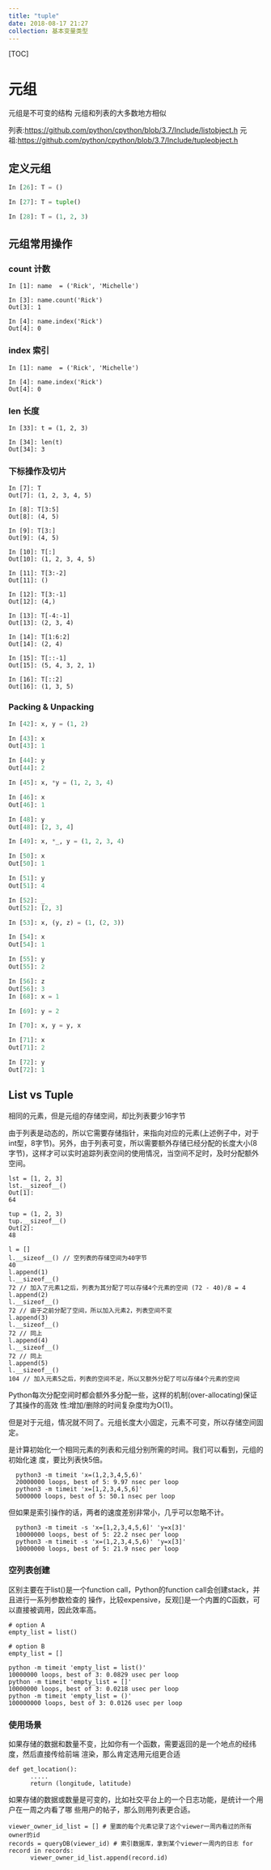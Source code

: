 ```yaml
---
title: "tuple"
date: 2018-08-17 21:27
collection: 基本变量类型
---
```


[TOC]



# 元组

元组是不可变的结构
元组和列表的大多数地方相似



列表:https://github.com/python/cpython/blob/3.7/Include/listobject.h
元祖:https://github.com/python/cpython/blob/3.7/Include/tupleobject.h



## 定义元组

```python
In [26]: T = ()

In [27]: T = tuple()

In [28]: T = (1, 2, 3)
```





## 元组常用操作



### count 计数

```
In [1]: name  = ('Rick', 'Michelle')

In [3]: name.count('Rick')
Out[3]: 1

In [4]: name.index('Rick')
Out[4]: 0
```



### index 索引

```
In [1]: name  = ('Rick', 'Michelle')

In [4]: name.index('Rick')
Out[4]: 0
```



### len 长度

```
In [33]: t = (1, 2, 3)

In [34]: len(t)
Out[34]: 3
```



### 下标操作及切片

```
In [7]: T
Out[7]: (1, 2, 3, 4, 5)

In [8]: T[3:5]
Out[8]: (4, 5)

In [9]: T[3:]
Out[9]: (4, 5)

In [10]: T[:]
Out[10]: (1, 2, 3, 4, 5)

In [11]: T[3:-2]
Out[11]: ()

In [12]: T[3:-1]
Out[12]: (4,)

In [13]: T[-4:-1]
Out[13]: (2, 3, 4)

In [14]: T[1:6:2]
Out[14]: (2, 4)

In [15]: T[::-1]
Out[15]: (5, 4, 3, 2, 1)

In [16]: T[::2]
Out[16]: (1, 3, 5)
```




### Packing & Unpacking


```python
In [42]: x, y = (1, 2)

In [43]: x
Out[43]: 1

In [44]: y
Out[44]: 2

In [45]: x, *y = (1, 2, 3, 4)

In [46]: x
Out[46]: 1

In [48]: y
Out[48]: [2, 3, 4]

In [49]: x, *_, y = (1, 2, 3, 4)

In [50]: x
Out[50]: 1

In [51]: y
Out[51]: 4

In [52]: _
Out[52]: [2, 3]

In [53]: x, (y, z) = (1, (2, 3))

In [54]: x
Out[54]: 1

In [55]: y
Out[55]: 2

In [56]: z
Out[56]: 3
In [68]: x = 1

In [69]: y = 2

In [70]: x, y = y, x

In [71]: x
Out[71]: 2

In [72]: y
Out[72]: 1
```



## List vs Tuple

相同的元素，但是元组的存储空间，却比列表要少16字节

由于列表是动态的，所以它需要存储指针，来指向对应的元素(上述例子中，对于int型，8字节)。另外，由于列表可变，所以需要额外存储已经分配的长度大小(8字节)，这样才可以实时追踪列表空间的使用情况，当空间不足时，及时分配额外空间。

```
lst = [1, 2, 3]
lst.__sizeof__()
Out[1]:
64

tup = (1, 2, 3)
tup.__sizeof__()
Out[2]:
48
```



```
l = []
l.__sizeof__() // 空列表的存储空间为40字节
40
l.append(1)
l.__sizeof__()
72 // 加入了元素1之后，列表为其分配了可以存储4个元素的空间 (72 - 40)/8 = 4 l.append(2)
l.__sizeof__()
72 // 由于之前分配了空间，所以加入元素2，列表空间不变
l.append(3)
l.__sizeof__()
72 // 同上
l.append(4)
l.__sizeof__()
72 // 同上
l.append(5)
l.__sizeof__()
104 // 加入元素5之后，列表的空间不足，所以又额外分配了可以存储4个元素的空间
```



Python每次分配空间时都会额外多分配一些，这样的机制(over-allocating)保证了其操作的高效 性:增加/删除的时间复杂度均为O(1)。 

但是对于元组，情况就不同了。元组长度大小固定，元素不可变，所以存储空间固定。



是计算初始化一个相同元素的列表和元组分别所需的时间。我们可以看到，元组的初始化速 度，要比列表快5倍。 

```
  python3 -m timeit 'x=(1,2,3,4,5,6)'
  20000000 loops, best of 5: 9.97 nsec per loop
  python3 -m timeit 'x=[1,2,3,4,5,6]'
  5000000 loops, best of 5: 50.1 nsec per loop
```

但如果是索引操作的话，两者的速度差别非常小，几乎可以忽略不计。 

```
  python3 -m timeit -s 'x=[1,2,3,4,5,6]' 'y=x[3]'
  10000000 loops, best of 5: 22.2 nsec per loop
  python3 -m timeit -s 'x=(1,2,3,4,5,6)' 'y=x[3]'
  10000000 loops, best of 5: 21.9 nsec per loop
```



### 空列表创建

区别主要在于list()是一个function call，Python的function call会创建stack，并且进行一系列参数检查的
操作，比较expensive，反观[]是一个内置的C函数，可以直接被调用，因此效率高。

```
# option A 
empty_list = list()
  
# option B
empty_list = []
```



```
python -m timeit 'empty_list = list()'
10000000 loops, best of 3: 0.0829 usec per loop
python -m timeit 'empty_list = []'
10000000 loops, best of 3: 0.0218 usec per loop
python -m timeit 'empty_list = ()'
100000000 loops, best of 3: 0.0126 usec per loop
```



### 使用场景

如果存储的数据和数量不变，比如你有一个函数，需要返回的是一个地点的经纬度，然后直接传给前端
渲染，那么肯定选用元组更合适

```
def get_location():
      .....
      return (longitude, latitude)
```





如果存储的数据或数量是可变的，比如社交平台上的一个日志功能，是统计一个用户在一周之内看了哪
些用户的帖子，那么则用列表更合适。

```
viewer_owner_id_list = [] # 里面的每个元素记录了这个viewer一周内看过的所有owner的id
records = queryDB(viewer_id) # 索引数据库，拿到某个viewer一周内的日志 for record in records:
      viewer_owner_id_list.append(record.id)
```







